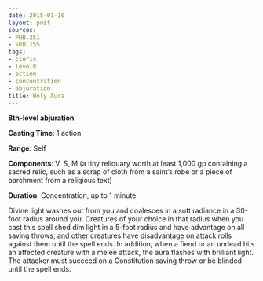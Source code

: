 ```yaml
---
date: 2015-01-10
layout: post
sources:
- PHB.251
- SRD.155
tags:
- cleric
- level8
- action
- concentration
- abjuration
title: Holy Aura
---
```


**8th-level abjuration**

**Casting Time**: 1 action

**Range**: Self

**Components**: V, S, M (a tiny reliquary worth at least 1,000 gp containing a sacred relic, such as a scrap of cloth from a saint’s robe or a piece of parchment from a religious text)

**Duration**: Concentration, up to 1 minute

Divine light washes out from you and coalesces in a soft radiance in a 30-foot radius around you. Creatures of your choice in that radius when you cast this spell shed dim light in a 5-foot radius and have advantage on all saving throws, and other creatures have disadvantage on attack rolls against them until the spell ends. In addition, when a fiend or an undead hits an affected creature with a melee attack, the aura flashes with brilliant light. The attacker must succeed on a Constitution saving throw or be blinded until the spell ends.
